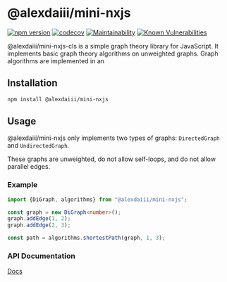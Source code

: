 # @alexdaiii/mini-nxjs

[![npm version](https://badge.fury.io/js/@alexdaiii%2Fmini-nxjs.svg)](https://badge.fury.io/js/@alexdaiii%2Fmini-nxjs)
[![codecov](https://codecov.io/gh/alexdaiii/mini-nxjs/graph/badge.svg?token=FP5SCSGRZH)](https://codecov.io/gh/alexdaiii/mini-nxjs)
[![Maintainability](https://api.codeclimate.com/v1/badges/d359b3fb8bb1169b5639/maintainability)](https://codeclimate.com/github/alexdaiii/mini-nxjs/maintainability)
[![Known Vulnerabilities](https://snyk.io/test/github/alexdaiii/mini-nxjs/badge.svg)](https://snyk.io/test/github/alexdaiii/mini-nxjs)

@alexdaiii/mini-nxjs-cls is a simple graph theory library for JavaScript. It implements basic graph theory algorithms
on unweighted graphs. Graph algorithms are implemented in an

## Installation

```bash
npm install @alexdaiii/mini-nxjs
```

## Usage

@alexdaiii/mini-nxjs only implements two types of graphs: `DirectedGraph` and `UndirectedGraph`.

These graphs are unweighted, do not allow self-loops, and do not allow parallel edges.

### Example

```typescript
import {DiGraph, algorithms} from "@alexdaiii/mini-nxjs";

const graph = new DiGraph<number>();
graph.addEdge(1, 2);
graph.addEdge(2, 3);

const path = algorithms.shortestPath(graph, 1, 3);
```

### API Documentation

[Docs](https://mini-nxjs.port5000.com)
